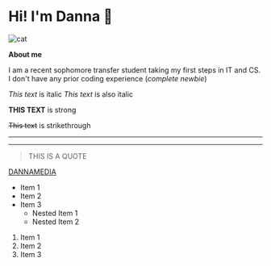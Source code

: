 <!-- Headings -->
# Hi! I'm Danna :mushroom:
![cat](https://user-images.githubusercontent.com/123142971/225958753-3d449735-024e-4a2f-b712-4d15f3e77915.png)

<h>**About me**</h>
<!-- paragraph -->
I am a recent sophomore transfer student taking my first steps in IT and CS. I don't have any prior coding experience (_complete newbie_) 



<!-- Italics -->
*This text* is italic
_This text_ is also italic

<!-- Strong -->
**THIS TEXT** is strong 

<!-- Strikethrough -->
~~This text~~ is strikethrough

<!-- Horizontal Rule -->

---
___

<!-- Blockquote -->
>THIS IS A QUOTE

<!-- Linkg -->
[DANNAMEDIA](http://wwww.google.com)


<!-- UL-->
* Item 1
* Item 2
* Item 3 
    * Nested Item 1
    * Nested Item 2 

<!-- OL -->
1. Item 1
1. Item 2 
1. Item 3

